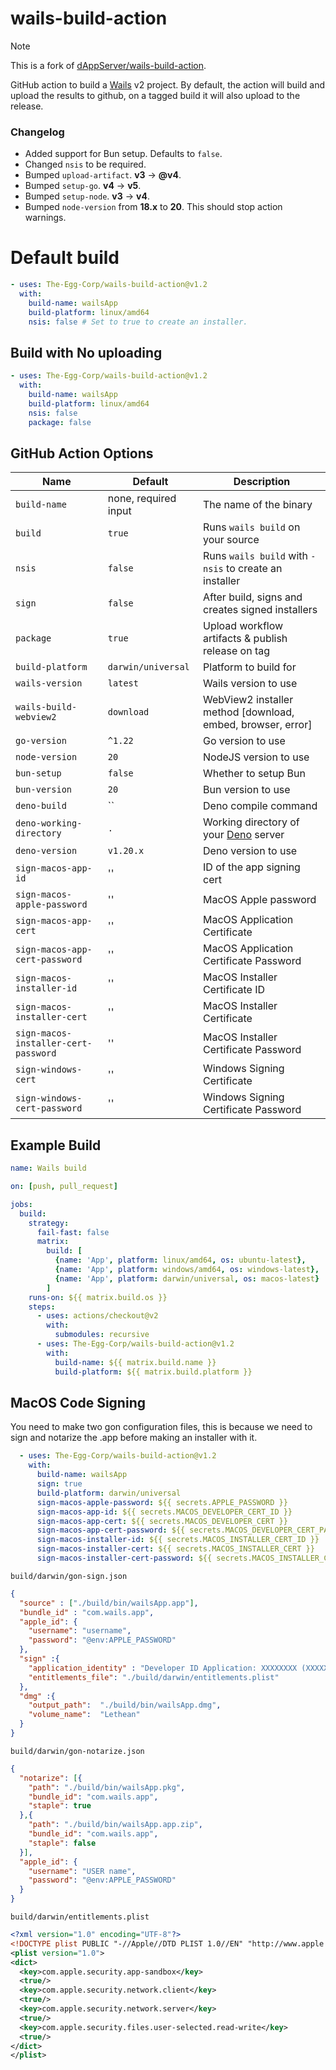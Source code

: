 # wails-build-action
> [!NOTE]
> This is a fork of [dAppServer/wails-build-action](https://github.com/marketplace/actions/wails-build-action).

GitHub action to build a [Wails](https://wails.io) v2 project.
By default, the action will build and upload the results to github, on a tagged build it will also upload to the release.

### Changelog
- Added support for Bun setup. Defaults to `false`.
- Changed `nsis` to be required.
- Bumped `upload-artifact`. **v3** -> **@v4**.
- Bumped `setup-go`. **v4** -> **v5**.
- Bumped `setup-node`. **v3** -> **v4**.
- Bumped `node-version` from **18.x** to **20**. This should stop action warnings.

# Default build
```yaml
- uses: The-Egg-Corp/wails-build-action@v1.2
  with:
    build-name: wailsApp
    build-platform: linux/amd64
    nsis: false # Set to true to create an installer.
```

## Build with No uploading
```yaml
- uses: The-Egg-Corp/wails-build-action@v1.2
  with:
    build-name: wailsApp
    build-platform: linux/amd64
    nsis: false
    package: false
```

## GitHub Action Options

| Name                                 | Default                  | Description                                                |
|--------------------------------------|--------------------------|------------------------------------------------------------|
| `build-name`                         | none, required input     | The name of the binary                                     |
| `build`                              | `true`                   | Runs `wails build` on your source                          |
| `nsis`                               | `false`                  | Runs `wails build` with `-nsis` to create an installer     |
| `sign`                               | `false`                  | After build, signs and creates signed installers           |
| `package`                            | `true`                   | Upload workflow artifacts & publish release on tag         |
| `build-platform`                     | `darwin/universal`       | Platform to build for                                      |
| `wails-version`                      | `latest`                 | Wails version to use                                       |
| `wails-build-webview2`               | `download`               | WebView2 installer method [download, embed, browser, error]|
| `go-version`                         | `^1.22`                  | Go version to use                                          |
| `node-version`                       | `20`                     | NodeJS version to use                                      |
| `bun-setup`                          | `false`                  | Whether to setup Bun                                       |
| `bun-version`                        | `20`                     | Bun version to use                                         |
| `deno-build`                         | ``                       | Deno compile command                                       |
| `deno-working-directory`             | `.`                      | Working directory of your [Deno](https://deno.land/) server|
| `deno-version`                       | `v1.20.x`                | Deno version to use                                        |
| `sign-macos-app-id`                  | ''                       | ID of the app signing cert                                 |
| `sign-macos-apple-password`          | ''                       | MacOS Apple password                                       |
| `sign-macos-app-cert`                | ''                       | MacOS Application Certificate                              |
| `sign-macos-app-cert-password`       | ''                       | MacOS Application Certificate Password                     |
| `sign-macos-installer-id`            | ''                       | MacOS Installer Certificate ID                             |
| `sign-macos-installer-cert`          | ''                       | MacOS Installer Certificate                                |
| `sign-macos-installer-cert-password` | ''                       | MacOS Installer Certificate Password                       |
| `sign-windows-cert`                  | ''                       | Windows Signing Certificate                                |
| `sign-windows-cert-password`         | ''                       | Windows Signing Certificate Password                       |


## Example Build

```yaml
name: Wails build

on: [push, pull_request]

jobs:
  build:
    strategy:
      fail-fast: false
      matrix:
        build: [
          {name: 'App', platform: linux/amd64, os: ubuntu-latest},
          {name: 'App', platform: windows/amd64, os: windows-latest},
          {name: 'App', platform: darwin/universal, os: macos-latest}
        ]
    runs-on: ${{ matrix.build.os }}
    steps:
      - uses: actions/checkout@v2
        with:
          submodules: recursive
      - uses: The-Egg-Corp/wails-build-action@v1.2
        with:
          build-name: ${{ matrix.build.name }}
          build-platform: ${{ matrix.build.platform }}
```

## MacOS Code Signing
You need to make two gon configuration files, this is because we need to sign and notarize the .app before making an installer with it.

```yaml
  - uses: The-Egg-Corp/wails-build-action@v1.2
    with:
      build-name: wailsApp
      sign: true
      build-platform: darwin/universal
      sign-macos-apple-password: ${{ secrets.APPLE_PASSWORD }}
      sign-macos-app-id: ${{ secrets.MACOS_DEVELOPER_CERT_ID }}
      sign-macos-app-cert: ${{ secrets.MACOS_DEVELOPER_CERT }}
      sign-macos-app-cert-password: ${{ secrets.MACOS_DEVELOPER_CERT_PASSWORD }}
      sign-macos-installer-id: ${{ secrets.MACOS_INSTALLER_CERT_ID }}
      sign-macos-installer-cert: ${{ secrets.MACOS_INSTALLER_CERT }}
      sign-macos-installer-cert-password: ${{ secrets.MACOS_INSTALLER_CERT_PASSWORD }}
```

`build/darwin/gon-sign.json`
```json
{
  "source" : ["./build/bin/wailsApp.app"],
  "bundle_id" : "com.wails.app",
  "apple_id": {
    "username": "username",
    "password": "@env:APPLE_PASSWORD"
  },
  "sign" :{
    "application_identity" : "Developer ID Application: XXXXXXXX (XXXXXX)",
    "entitlements_file": "./build/darwin/entitlements.plist"
  },
  "dmg" :{
    "output_path":  "./build/bin/wailsApp.dmg",
    "volume_name":  "Lethean"
  }
}
```
`build/darwin/gon-notarize.json`
```json
{
  "notarize": [{
    "path": "./build/bin/wailsApp.pkg",
    "bundle_id": "com.wails.app",
    "staple": true
  },{
    "path": "./build/bin/wailsApp.app.zip",
    "bundle_id": "com.wails.app",
    "staple": false
  }],
  "apple_id": {
    "username": "USER name",
    "password": "@env:APPLE_PASSWORD"
  }
}
```
`build/darwin/entitlements.plist`
```xml
<?xml version="1.0" encoding="UTF-8"?>
<!DOCTYPE plist PUBLIC "-//Apple//DTD PLIST 1.0//EN" "http://www.apple.com/DTDs/PropertyList-1.0.dtd">
<plist version="1.0">
<dict>
  <key>com.apple.security.app-sandbox</key>
  <true/>
  <key>com.apple.security.network.client</key>
  <true/>
  <key>com.apple.security.network.server</key>
  <true/>
  <key>com.apple.security.files.user-selected.read-write</key>
  <true/>
</dict>
</plist>
```
